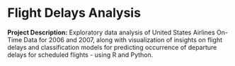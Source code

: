 # Flight Delays Analysis
**Project Description:** Exploratory data analysis of United States Airlines On-Time Data for 2006 and 2007, along with visualization of insights on flight delays and classification models for predicting occurrence of departure delays for scheduled flights - using R and Python.

